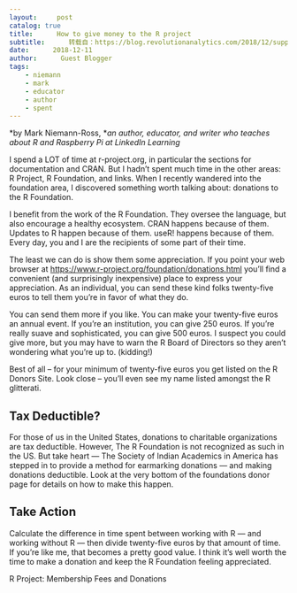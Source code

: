 ```yaml
---
layout:     post
catalog: true
title:      How to give money to the R project
subtitle:      转载自：https://blog.revolutionanalytics.com/2018/12/support-your-tools.html
date:      2018-12-11
author:      Guest Blogger
tags:
    - niemann
    - mark
    - educator
    - author
    - spent
---
```


*by Mark Niemann-Ross, **an author, educator, and writer who teaches about R and Raspberry Pi at LinkedIn Learning*

I spend a LOT of time at r-project.org, in particular the sections for documentation and CRAN. But I hadn’t spent much time in the other areas: R Project, R Foundation, and links. When I recently wandered into the foundation area, I discovered something worth talking about: donations to the R Foundation.

I benefit from the work of the R Foundation. They oversee the language, but also encourage a healthy ecosystem. CRAN happens because of them. Updates to R happen because of them. useR! happens because of them. Every day, you and I are the recipients of some part of their time.

The least we can do is show them some appreciation. If you point your web browser at https://www.r-project.org/foundation/donations.html you’ll find a convenient (and surprisingly inexpensive) place to express your appreciation. As an individual, you can send these kind folks twenty-five euros to tell them you’re in favor of what they do.

You can send them more if you like. You can make your twenty-five euros an annual event. If you’re an institution, you can give 250 euros. If you’re really suave and sophisticated, you can give 500 euros. I suspect you could give more, but you may have to warn the R Board of Directors so they aren’t wondering what you’re up to. (kidding!)

Best of all – for your minimum of twenty-five euros you get listed on the R Donors Site. Look close – you’ll even see my name listed amongst the R glitterati.

## Tax Deductible?

For those of us in the United States, donations to charitable organizations are tax deductible. However, The R Foundation is not recognized as such in the US. But take heart — The Society of Indian Academics in America has stepped in to provide a method for earmarking donations — and making donations deductible. Look at the very bottom of the foundations donor page for details on how to make this happen.

## Take Action

Calculate the difference in time spent between working with R — and working without R — then divide twenty-five euros by that amount of time. If you’re like me, that becomes a pretty good value. I think it’s well worth the time to make a donation and keep the R Foundation feeling appreciated.

R Project: Membership Fees and Donations
